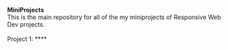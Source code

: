 **MiniProjects**
<br>This is the main repository for all of the my miniprojects of Responsive Web Dev projects.
<br><br>
Project 1: ****

